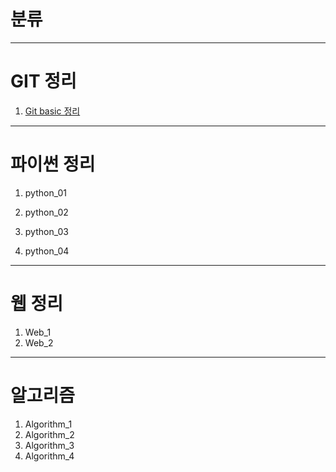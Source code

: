 # 분류

---

# GIT 정리

1. [Git basic 정리](./git/Git%20basic.md)

---

# 파이썬 정리

1. python_01

2. python_02

3. python_03

4. python_04

---

# 웹 정리

1. Web_1
2. Web_2

---

# 알고리즘

1. Algorithm_1
2. Algorithm_2
3. Algorithm_3
4. Algorithm_4
